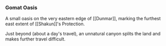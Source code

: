 ### Gomat Oasis

A small oasis on the very eastern edge of [[Dunmar]], marking the furthest east extent of [[Shakun]]'s Protection.

Just beyond (about a day's travel), an unnatural canyon splits the land and makes further travel difficult.
